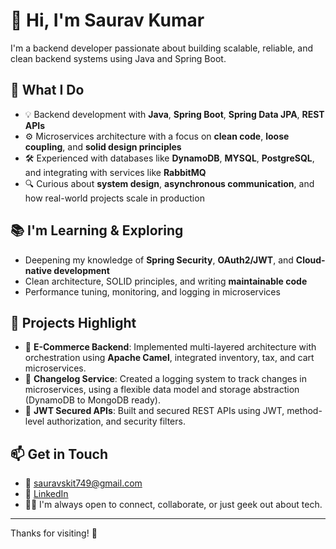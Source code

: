 # 👋 Hi, I'm Saurav Kumar

I'm a backend developer passionate about building scalable, reliable, and clean backend systems using Java and Spring Boot.

## 💼 What I Do

- 💡 Backend development with **Java**, **Spring Boot**, **Spring Data JPA**, **REST APIs**
- ⚙️ Microservices architecture with a focus on **clean code**, **loose coupling**, and **solid design principles**
- 🛠️ Experienced with databases like **DynamoDB**, **MYSQL**, **PostgreSQL**, and integrating with services like **RabbitMQ**
- 🔍 Curious about **system design**, **asynchronous communication**, and how real-world projects scale in production

## 📚 I'm Learning & Exploring

- Deepening my knowledge of **Spring Security**, **OAuth2/JWT**, and **Cloud-native development**
- Clean architecture, SOLID principles, and writing **maintainable code**
- Performance tuning, monitoring, and logging in microservices

## 📌 Projects Highlight

- 🛒 **E-Commerce Backend**: Implemented multi-layered architecture with orchestration using **Apache Camel**, integrated inventory, tax, and cart microservices.
- 🔄 **Changelog Service**: Created a logging system to track changes in microservices, using a flexible data model and storage abstraction (DynamoDB to MongoDB ready).
- 🔐 **JWT Secured APIs**: Built and secured REST APIs using JWT, method-level authorization, and security filters.

## 📫 Get in Touch

- 📧 sauravskit749@gmail.com
- 💼 [LinkedIn](https://www.linkedin.com/in/sauravkumar-dev/)
- 🧑‍💻 I'm always open to connect, collaborate, or just geek out about tech.

---

Thanks for visiting! 🚀
